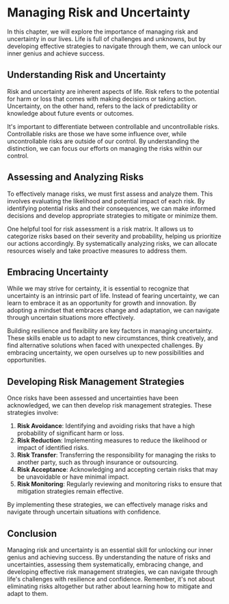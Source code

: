 Managing Risk and Uncertainty
======================================

In this chapter, we will explore the importance of managing risk and uncertainty in our lives. Life is full of challenges and unknowns, but by developing effective strategies to navigate through them, we can unlock our inner genius and achieve success.

Understanding Risk and Uncertainty
----------------------------------

Risk and uncertainty are inherent aspects of life. Risk refers to the potential for harm or loss that comes with making decisions or taking action. Uncertainty, on the other hand, refers to the lack of predictability or knowledge about future events or outcomes.

It's important to differentiate between controllable and uncontrollable risks. Controllable risks are those we have some influence over, while uncontrollable risks are outside of our control. By understanding the distinction, we can focus our efforts on managing the risks within our control.

Assessing and Analyzing Risks
-----------------------------

To effectively manage risks, we must first assess and analyze them. This involves evaluating the likelihood and potential impact of each risk. By identifying potential risks and their consequences, we can make informed decisions and develop appropriate strategies to mitigate or minimize them.

One helpful tool for risk assessment is a risk matrix. It allows us to categorize risks based on their severity and probability, helping us prioritize our actions accordingly. By systematically analyzing risks, we can allocate resources wisely and take proactive measures to address them.

Embracing Uncertainty
---------------------

While we may strive for certainty, it is essential to recognize that uncertainty is an intrinsic part of life. Instead of fearing uncertainty, we can learn to embrace it as an opportunity for growth and innovation. By adopting a mindset that embraces change and adaptation, we can navigate through uncertain situations more effectively.

Building resilience and flexibility are key factors in managing uncertainty. These skills enable us to adapt to new circumstances, think creatively, and find alternative solutions when faced with unexpected challenges. By embracing uncertainty, we open ourselves up to new possibilities and opportunities.

Developing Risk Management Strategies
-------------------------------------

Once risks have been assessed and uncertainties have been acknowledged, we can then develop risk management strategies. These strategies involve:

1. **Risk Avoidance**: Identifying and avoiding risks that have a high probability of significant harm or loss.
2. **Risk Reduction**: Implementing measures to reduce the likelihood or impact of identified risks.
3. **Risk Transfer**: Transferring the responsibility for managing the risks to another party, such as through insurance or outsourcing.
4. **Risk Acceptance**: Acknowledging and accepting certain risks that may be unavoidable or have minimal impact.
5. **Risk Monitoring**: Regularly reviewing and monitoring risks to ensure that mitigation strategies remain effective.

By implementing these strategies, we can effectively manage risks and navigate through uncertain situations with confidence.

Conclusion
----------

Managing risk and uncertainty is an essential skill for unlocking our inner genius and achieving success. By understanding the nature of risks and uncertainties, assessing them systematically, embracing change, and developing effective risk management strategies, we can navigate through life's challenges with resilience and confidence. Remember, it's not about eliminating risks altogether but rather about learning how to mitigate and adapt to them.

